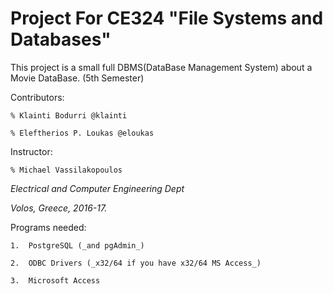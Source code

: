 # Project For CE324 "File Systems and Databases" 

This project is a small full DBMS(DataBase Management System) about a
Movie DataBase. (5th Semester)



Contributors:

	% Klainti Bodurri @klainti
	
	% Eleftherios P. Loukas @eloukas

Instructor: 

	% Michael Vassilakopoulos

_Electrical and Computer Engineering Dept_

_Volos, Greece, 2016-17._

Programs needed:

	1.  PostgreSQL (_and pgAdmin_)

	2.  ODBC Drivers (_x32/64 if you have x32/64 MS Access_)

	3.  Microsoft Access


